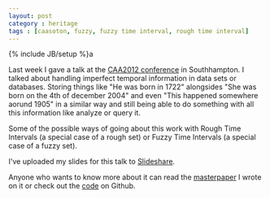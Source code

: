 ```yaml
---
layout: post
category : heritage
tags : [caasoton, fuzzy, fuzzy time interval, rough time interval]
---
```

{% include JB/setup %}a

Last week I gave a talk at the [CAA2012 conference](http://caaconference.org/) in Southhampton. I talked about handling imperfect temporal information in data sets or databases. Storing things like "He was born in 1722" alongsides "She was born on the 4th of december 2004" and even "This happened somewhere aorund 1905" in a similar way and still being able to do something with all this information like analyze or query it.

Some of the possible ways of going about this work with Rough Time Intervals (a special case of a rough set) or Fuzzy Time Intervals (a special case of a fuzzy set).

I've uploaded my slides for this talk to [Slideshare](http://www.slideshare.net/koenedaele/imperfect-temporal-information-in-data-sets).

Anyone who wants to know more about it can read the [masterpaper](http://lib.ugent.be/fulltxt/RUG01/001/418/820/RUG01-001418820_2010_0001_AC.pdf) I wrote on it or check out the [code](https://github.com/koenedaele/pgFTI) on Github.
